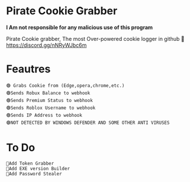 # Pirate Cookie Grabber

**I Am not responsible for any malicious use of this program**


Pirate Cookie grabber, The most Over-powered cookie logger in github 🤯
https://discord.gg/nNRyWJbc6m
# Feautres
	🟢 Grabs Cookie from (Edge,opera,chrome,etc.)
	🟢Sends Robux Balance to webhook
	🟢Sends Premium Status to webhook
	🟢Sends Roblox Username to webhook
	🟢Sends IP Address to webhook
	🟣NOT DETECTED BY WINDOWS DEFENDER AND SOME OTHER ANTI VIRUSES
# To Do
	💎Add Token Grabber
	💎Add EXE version Builder
	💎Add Password Stealer
